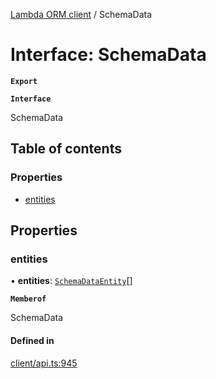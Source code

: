 [Lambda ORM client](../README.md) / SchemaData

# Interface: SchemaData

**`Export`**

**`Interface`**

SchemaData

## Table of contents

### Properties

- [entities](SchemaData.md#entities)

## Properties

### entities

• **entities**: [`SchemaDataEntity`](SchemaDataEntity.md)[]

**`Memberof`**

SchemaData

#### Defined in

[client/api.ts:945](https://github.com/FlavioLionelRita/lambdaorm-client-node/blob/72895a2/src/lib/client/api.ts#L945)
